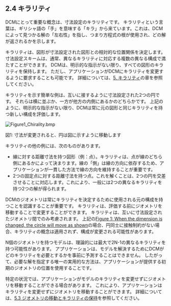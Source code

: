 ## 2.4 キラリティ

DCMにとって重要な概念は、寸法設定のキラリティです。
キラリティという言葉は、ギリシャ語の「手」を意味する「キラ」から来ています。これは、DCMによって見つかる解の「左右性」を指し、つまり方程式の根が使用され、どの解が返されるかを示します。

キラリティは、図形が寸法設定された図形との相対的な位置関係を決定します。
寸法設定スキームは、通常、異なるキラリティに対応する複数の異なる構成で満たすことができます。
DCMは、明示的な指示がない限り、すべての図形のキラリティを保持します。
ただし、アプリケーションがDCMにキラリティを変更するように要求することも可能です。
詳細については、[5. キラリティ](5._Chirality.md)の章を参照してください。

キラリティを示す簡単な例は、互いに接するように寸法設定された2つの円です。
それらは横に並ぶか、一方が他方の内側にあるかのどちらかです。
上記のように、明示的な指示がない限り、DCMは常に元の図形と同じキラリティを持つ新しい構成を評価します。

![Figure1_Chirality.bmp](../Resources/Images/2ddcm_manual/Chirality.png)

図1: 寸法が変更されると、円は図に示すように移動します

キラリティの他の例には、次のものがあります。

- 線に対する距離寸法を持つ図形（例：点）。キラリティは、点が線のどちら側にあるかによって決まります。線の「側」は線の方向に依存するため、アプリケーションが一貫した方法で線の方向を維持することが重要です。
- 2つの固定点に対する距離寸法を持つ点。これを解くことは、2つの円を交差させることに対応します。これにより、一般には2つの異なるキラリティを持つ2つの解が得られます。

DCMのジオメトリは常にキラリティを決定するために使用される元の構成を持つことを認識することが重要です。
キラリティは、評価する前にジオメトリを移動することで変更することができます。
キラリティは、互いに寸法設定されたジオメトリ間でのみ考慮されます。
上記の[Figure 1: When the dimension is changed, the circle will move as shown](#_Ref455824823)の場合、円同士に接触制約がない場合、キラリティの概念は適用されず、構成が変更される可能性があります。

N個のジオメトリを持つモデルは、理論的には最大で2N-1の異なるキラリティを持つ可能性があります。
アプリケーションは、モデルを解決するためにDCMがどのキラリティを必要とするかを事前に予測することはできません。
したがって、必要な解を指定する唯一の実用的な方法は、アプリケーションが提供する初期のジオメトリの位置を使用することです。

特定の状況では、アプリケーションがモデルのキラリティを変更せずにジオメトリを移動することができる場合があります。
これにより、アプリケーションはキラリティを変更せずにジオメトリを移動することができます。
詳細については、[5.3 ジオメトリの移動とキラリティの保持](5.3._Moving_geometry_and_preserving_chirality.md)を参照してください。
